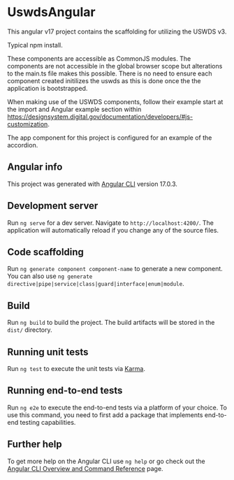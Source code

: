 # UswdsAngular
This angular v17 project contains the scaffolding for utilizing the USWDS v3.

Typical npm install.

These components are accessible as CommonJS modules. The components are not accessible in the global browser scope but alterations to the main.ts file makes this possible. There is no need to ensure each component created initilizes the uswds as this is done once the the application is bootstrapped. 

When making use of the USWDS components, follow their example start at the import and Angular example section within https://designsystem.digital.gov/documentation/developers/#js-customization.

The app component for this project is configured for an example of the accordion.

## Angular info
This project was generated with [Angular CLI](https://github.com/angular/angular-cli) version 17.0.3.

## Development server

Run `ng serve` for a dev server. Navigate to `http://localhost:4200/`. The application will automatically reload if you change any of the source files.

## Code scaffolding

Run `ng generate component component-name` to generate a new component. You can also use `ng generate directive|pipe|service|class|guard|interface|enum|module`.

## Build

Run `ng build` to build the project. The build artifacts will be stored in the `dist/` directory.

## Running unit tests

Run `ng test` to execute the unit tests via [Karma](https://karma-runner.github.io).

## Running end-to-end tests

Run `ng e2e` to execute the end-to-end tests via a platform of your choice. To use this command, you need to first add a package that implements end-to-end testing capabilities.

## Further help

To get more help on the Angular CLI use `ng help` or go check out the [Angular CLI Overview and Command Reference](https://angular.io/cli) page.
